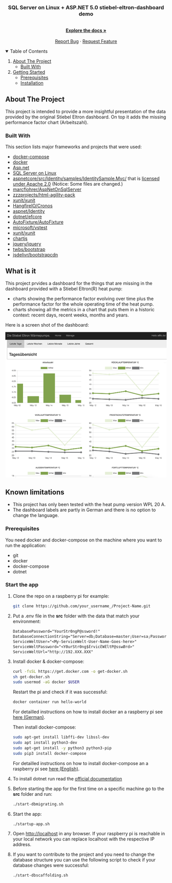 <!--
*** Thanks for checking out the Best-README-Template. If you have a suggestion
*** that would make this better, please fork the repo and create a pull request
*** or simply open an issue with the tag "enhancement".
*** Thanks again! Now go create something AMAZING! :D
-->



<!-- PROJECT SHIELDS -->
<!--
*** I'm using markdown "reference style" links for readability.
*** Reference links are enclosed in brackets [ ] instead of parentheses ( ).
*** See the bottom of this document for the declaration of the reference variables
*** for contributors-url, forks-url, etc. This is an optional, concise syntax you may use.
*** https://www.markdownguide.org/basic-syntax/#reference-style-links
-->

<br />

  <h3 align="center">SQL Server on Linux + ASP.NET 5.0 stiebel-eltron-dashboard demo</h3>

  <p align="center">
    <br />
    <a href="https://github.com/marcflohrer/AspNetOnSqlServer"><strong>Explore the docs »</strong></a>
    <br />
    <br />
    <a href="https://github.com/marcflohrer/AspNetOnSqlServer/issues/new/choose">Report Bug</a>
    ·
    <a href="https://github.com/marcflohrer/AspNetOnSqlServer/issues">Request Feature</a>
  </p>
</p>



<!-- TABLE OF CONTENTS -->
<details open="open">
  <summary>Table of Contents</summary>
  <ol>
    <li>
      <a href="#about-the-project">About The Project</a>
      <ul>
        <li><a href="#built-with">Built With</a></li>
      </ul>
    </li>
    <li>
      <a href="#getting-started">Getting Started</a>
      <ul>
        <li><a href="#prerequisites">Prerequisites</a></li>
        <li><a href="#installation">Installation</a></li>
      </ul>
    </li>
  </ol>
</details>



<!-- ABOUT THE PROJECT -->
## About The Project

This project is intended to provide a more insightful presentation of the data provided by the original Stiebel Eltron dashboard.
On top it adds the missing performance factor chart (Arbeitszahl).

### Built With

This section lists major frameworks and projects that were used:

* [docker-compose](https://docs.docker.com/compose/)
* [docker](https://docs.docker.com/)
* [Asp.net](https://dotnet.microsoft.com/apps/aspnet)
* [SQL Server on Linux](https://docs.microsoft.com/en-us/sql/linux/sql-server-linux-overview?view=sql-server-ver15)
* [aspnetcore/src/Identity/samples/IdentitySample.Mvc/](https://github.com/dotnet/aspnetcore/tree/main/src/Identity/samples/IdentitySample.Mvc) that is [licensed under Apache 2.0](legal/aspnetcore/LICENSE) (Notice: Some files are changed.)
* [marcflohrer/AspNetOnSqlServer](https://github.com/marcflohrer/AspNetOnSqlServer)
* [zzzprojects/html-agility-pack](https://github.com/zzzprojects/html-agility-pack)
* [xunit/xunit](https://github.com/xunit/xunit)
* [HangfireIO/Cronos](https://github.com/HangfireIO/Cronos)
* [aspnet/Identity](https://github.com/aspnet/Identity)
* [dotnet/efcore](https://github.com/dotnet/efcore)
* [AutoFixture/AutoFixture](https://github.com/AutoFixture/AutoFixture)
* [microsoft/vstest](https://github.com/microsoft/vstest)
* [xunit/xunit](https://github.com/xunit/xunit)
* [chartjs](https://github.com/chartjs)
* [jquery/jquery](https://github.com/jquery/jquery)
* [twbs/bootstrap](https://github.com/twbs/bootstrap)
* [jsdelivr/bootstrapcdn](https://github.com/jsdelivr/bootstrapcdn)

## What is it

This project prvides a dashboard for the things that are missing in the dashboard provided with a Stiebel Eltron(R) heat pump:

* charts showing the performance factor evolving over time plus the performance factor for the whole operating time of the heat pump.
* charts showing all the metrics in a chart that puts them in a historic context: recent days, recent weeks, months and years.

Here is a screen shot of the dashboard:

<img src="src/stiebel-eltron-dashboard.png" alt="Screenshot of the dashboard" style="width:800px;"/>

## Known limitations

* This project has only been tested with the heat pump version WPL 20 A.
* The dashboard labels are partly in German and there is no option to change the language.

### Prerequisites

You need docker and docker-compose on the machine where you want to run the application:

* git
* docker
* docker-compose
* dotnet

### Start the app

1. Clone the repo on a raspberry pi for example:

   ```sh
   git clone https://github.com/your_username_/Project-Name.git
   ```

2. Put a .env file in the **src** folder with the data that match your environment:

   ```.env
   DatabasePassword="YourStr0ngP@ssword!"
   DatabaseConnectionString="Server=db;Database=master;User=sa;Password=YourStr0ngP@ssword!;"
   ServiceWeltUser="<My-ServiceWelt-User-Name-Goes-here>"
   ServiceWeltPassword="<Y0urStr0ng$ἔrvicἔWἔltP@sswØrd>"
   ServiceWeltUrl="http://192.XXX.XXX"
   ```

3. Install docker & docker-compose:

   ```sh
   curl -fsSL https://get.docker.com -o get-docker.sh
   sh get-docker.sh
   sudo usermod -aG docker $USER
   ```

   Restart the pi and check if it was successful:

   ```sh
   docker container run hello-world
   ```

   For detailled instructions on how to install docker an a raspberry pi see [here (German)](https://www.randombrick.de/raspberry-pi-docker-installieren-und-nutzen/).

   Then install docker-compose:

   ```sh
   sudo apt-get install libffi-dev libssl-dev
   sudo apt install python3-dev
   sudo apt-get install -y python3 python3-pip
   sudo pip3 install docker-compose
   ```

   For detailled instructions on how to install docker-compose an a raspberry pi see [here (English)](https://devdojo.com/bobbyiliev/how-to-install-docker-and-docker-compose-on-raspberry-pi).

4. To install dotnet run read the [official documentation](https://docs.microsoft.com/de-de/dotnet/core/install/linux-debian)

5. Before starting the app for the first time on a specific machine go to the **src** folder and run:

   ```sh
   ./start-dbmigrating.sh
   ```

6. Start the app:

   ```sh
   ./startup-app.sh
   ```
  
7. Open [http://localhost](http://localhost) in any browser. If your raspberry pi is reachable in your local network you can replace localhost with the respective IP address.

8. If you want to contribute to the project and you need to change the database structure you can use the following script to check if your database changes were successful:

   ```sh
   ./start-dbscaffolding.sh
   ```
